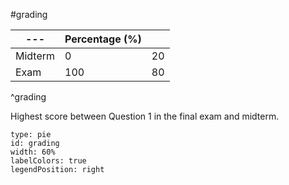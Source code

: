 #grading 

| ---     | Percentage (%) |    | 
| ------- | -------------- | --- |
| Midterm | 0              | 20    |
| Exam    | 100            |   80  |
^grading

Highest score between Question 1 in the final exam and midterm.

```chart
type: pie
id: grading
width: 60%
labelColors: true
legendPosition: right
```

